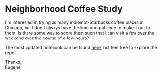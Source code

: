 Neighborhood Coffee Study
=====

I'm interested in trying as many indie/not-Starbucks coffee places in Chicago, but I don't always have the time and patience to make it out to them. Is there some way to score them such that I can visit a few over the weekend over the course of a few hours?

The most updated notebook can be found [here](https://nbviewer.jupyter.org/github/BEugeneSmith/Neighborhood-Coffee-Study/blob/master/working/coffee/Chicago_presentation_notebook_07082017.ipynb), but feel free to explore the repo.  
  
Thanks,  
Eugene
